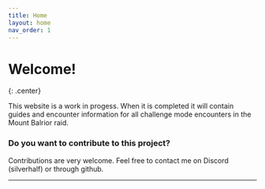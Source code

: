 ```yaml
---
title: Home
layout: home
nav_order: 1
---
```


# Welcome!
{: .center}

This website is a work in progess. When it is completed it will contain guides and encounter information for all challenge mode encounters in the Mount Balrior raid.

<div class="index-container">
    <a href="decima/overview.html"
       class="index-button"
       style="background-image: url(images/decima.webp);"></a>
    <a href="greer/overview.html"
       class="index-button"
       style="background-image: url(images/greer.webp);"></a>
    <a href="ura/overview.html"
       class="index-button"
       style="background-image: url(images/ura.jpg);"></a>
</div>

### Do you want to contribute to this project?

Contributions are very welcome. Feel free to contact me on Discord (silverhalf) or through github.

----
